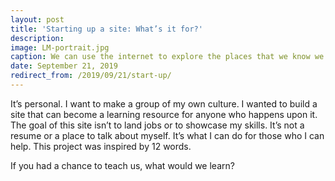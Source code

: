 ```yaml
---
layout: post
title: 'Starting up a site: What’s it for?'
description: 
image: LM-portrait.jpg
caption: We can use the internet to explore the places that we know we should be exploring.
date: September 21, 2019
redirect_from: /2019/09/21/start-up/
---
```


It’s personal. I want to make a group of my own culture. I wanted to build a site that can become a learning resource for anyone who happens upon it. The goal of this site isn’t to land jobs or to showcase my skills. It’s not a resume or a place to talk about myself. It’s what I can do for those who I can help. This project was inspired by 12 words.

If you had a chance to teach us, what would we learn?